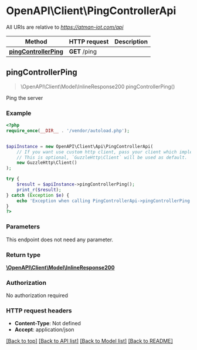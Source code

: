 # OpenAPI\Client\PingControllerApi

All URIs are relative to *https://atman-iot.com/api*

Method | HTTP request | Description
------------- | ------------- | -------------
[**pingControllerPing**](PingControllerApi.md#pingControllerPing) | **GET** /ping | 



## pingControllerPing

> \OpenAPI\Client\Model\InlineResponse200 pingControllerPing()



Ping the server

### Example

```php
<?php
require_once(__DIR__ . '/vendor/autoload.php');


$apiInstance = new OpenAPI\Client\Api\PingControllerApi(
    // If you want use custom http client, pass your client which implements `GuzzleHttp\ClientInterface`.
    // This is optional, `GuzzleHttp\Client` will be used as default.
    new GuzzleHttp\Client()
);

try {
    $result = $apiInstance->pingControllerPing();
    print_r($result);
} catch (Exception $e) {
    echo 'Exception when calling PingControllerApi->pingControllerPing: ', $e->getMessage(), PHP_EOL;
}
?>
```

### Parameters

This endpoint does not need any parameter.

### Return type

[**\OpenAPI\Client\Model\InlineResponse200**](../Model/InlineResponse200.md)

### Authorization

No authorization required

### HTTP request headers

- **Content-Type**: Not defined
- **Accept**: application/json

[[Back to top]](#) [[Back to API list]](../../README.md#documentation-for-api-endpoints)
[[Back to Model list]](../../README.md#documentation-for-models)
[[Back to README]](../../README.md)


